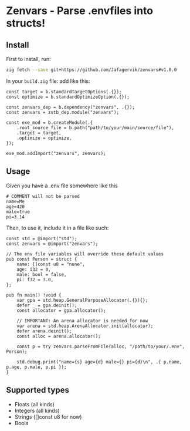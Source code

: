 # Zenvars - Parse .envfiles into structs!

## Install

First to install, run:
```sh 
zig fetch --save git+https://github.com/Jafagervik/zenvars#v1.0.0
```

In your `build.zig` file: add like this:

```zig 
const target = b.standardTargetOptions(.{});
const optimize = b.standardOptimizeOption(.{});

const zenvars_dep = b.dependency("zenvars", .{});
const zenvars = zstb_dep.module("zenvars");

const exe_mod = b.createModule(.{
    .root_source_file = b.path("path/to/your/main/source/file"),
    .target = target,
    .optimize = optimize,
});

exe_mod.addImport("zenvars", zenvars);
```

## Usage

Given you have a .env file somewhere like this
```dosini
# COMMENT will not be parsed
name=Me
age=420
male=true
pi=3.14
```

Then, to use it, include it in a file like such: 

```zig 
const std = @import("std");
const zenvars = @import("zenvars");

// The env file variables will override these default values
pub const Person = struct {
    name: []const u8 = "none", 
    age: i32 = 0,
    male: bool = false,
    pi: f32 = 3.0,
};

pub fn main() !void {
    var gpa = std.heap.GeneralPurposeAllocator(.{}){};
    defer _ = gpa.deinit();
    const allocator = gpa.allocator();

    // IMPORTANT: An arena allocator is needed for now
    var arena = std.heap.ArenaAllocator.init(allocator);
    defer arena.deinit();
    const alloc = arena.allocator();

    const p = try zenvars.parseFromFile(alloc, "/path/to/your/.env", Person);

    std.debug.print("name={s} age={d} male={} pi={d}\n", .{ p.name, p.age, p.male, p.pi });
}
```

## Supported types

* Floats (all kinds)
* Integers (all kinds)
* Strings ([]const u8 for now)
* Bools
